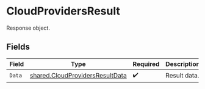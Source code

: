 # CloudProvidersResult

Response object.


## Fields

| Field                                                                                     | Type                                                                                      | Required                                                                                  | Description                                                                               |
| ----------------------------------------------------------------------------------------- | ----------------------------------------------------------------------------------------- | ----------------------------------------------------------------------------------------- | ----------------------------------------------------------------------------------------- |
| `Data`                                                                                    | [shared.CloudProvidersResultData](../../../pkg/models/shared/cloudprovidersresultdata.md) | :heavy_check_mark:                                                                        | Result data.                                                                              |